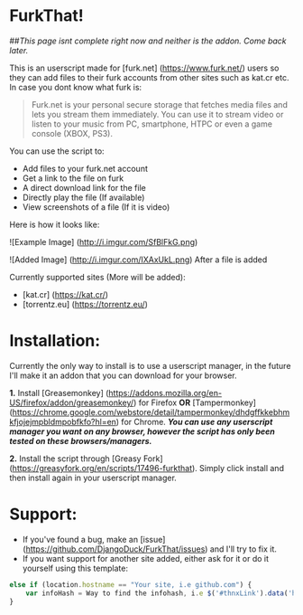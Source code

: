 # FurkThat!
##*This page isnt complete right now and neither is the addon. Come back later.*

This is an userscript made for [furk.net] (https://www.furk.net/) users so they can add files to their furk accounts from other sites such as kat.cr etc. In case you dont know what furk is:
> Furk.net is your personal secure storage that fetches media files and lets you stream them immediately. You can use it to stream video or listen to your music from PC, smartphone, HTPC or even a game console (XBOX, PS3).

You can use the script to:
- Add files to your furk.net account
- Get a link to the file on furk
- A direct download link for the file
- Directly play the file (If available)
- View screenshots of a file (If it is video)

Here is how it looks like:

![Example Image] (http://i.imgur.com/SfBlFkG.png)

![Added Image] (http://i.imgur.com/IXAxUkL.png) After a file is added

Currently supported sites (More will be added):
- [kat.cr] (https://kat.cr/)
- [torrentz.eu] (https://torrentz.eu/)

# Installation:
Currently the only way to install is to use a userscript manager, in the future I'll make it an addon that you can download for your browser.

__1.__ Install [Greasemonkey] (https://addons.mozilla.org/en-US/firefox/addon/greasemonkey/) for Firefox __OR__ [Tampermonkey] (https://chrome.google.com/webstore/detail/tampermonkey/dhdgffkkebhmkfjojejmpbldmpobfkfo?hl=en) for Chrome. __*You can use any userscript manager you want on any browser, however the script has only been tested on these browsers/managers.*__

__2.__ Install the script through [Greasy Fork] (https://greasyfork.org/en/scripts/17496-furkthat). Simply click install and then install again in your userscript manager.

# Support:
- If you've found a bug, make an [issue] (https://github.com/DjangoDuck/FurkThat/issues) and I'll try to fix it.
- If you want support for another site added, either ask for it or do it yourself using this template:
```javascript
else if (location.hostname == "Your site, i.e github.com") {
	var infoHash = Way to find the infohash, i.e $('#thnxLink').data('hash');
}
```
